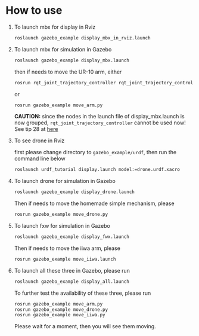 # How to use
1. To launch mbx for display in Rviz

   ```bash
   roslaunch gazebo_example display_mbx_in_rviz.launch
   ```

2. To launch mbx for simulation in Gazebo

   ```bash
   roslaunch gazebo_example display_mbx.launch
   ```

   then if needs to move the UR-10 arm, either
   ```bash
   rosrun rqt_joint_trajectory_controller rqt_joint_trajectory_controller
   ```
   or
   ```bash
   rosrun gazebo_example move_arm.py
   ```
   **CAUTION:** since the nodes in the launch file of display_mbx.launch is now grouped, `rqt_joint_trajectory_controller` cannot be used now! See tip 28 at [here](https://github.com/JayeFu/work_log/blob/master/work_log.md)


3. To see drone in Rviz

    first please change directory to `gazebo_example/urdf`, then run the command line below
    ```bash
    roslaunch urdf_tutorial display.launch model:=drone.urdf.xacro
    ```

4. To launch drone for simulation in Gazebo

   ```bash
   roslaunch gazebo_example display_drone.launch
   ```

   Then if needs to move the homemade simple mechanism, please

   ```bash
   rosrun gazebo_example move_drone.py
   ``` 
5. To launch fxw for simulation in Gazebo 
   
   ```bash
   roslaunch gazebo_example display_fwx.launch
   ```
   Then if needs to move the iiwa arm, please

   ```bash
   rosrun gazebo_example move_iiwa.launch
   ```

6. To launch all these three in Gazebo, please run
   
   ```bash
   roslaunch gazebo_example display_all.launch
   ```
   
   To further test the availability of these three, please run
   
   ```bash
   rosrun gazebo_example move_arm.py
   rosrun gazebo_example move_drone.py
   rosrun gazebo_example move_iiwa.py
   ```
   Please wait for a moment, then you will see them moving. 